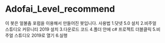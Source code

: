 # Adofai_Level_recommend
이 봇은 얼불춤 포럼을 이용해서 만들어진 봇입니다.
사용법
1.닷넷 5.0 설치
2.비주얼 스튜디오 커뮤니티 2019 설치
3.다운로드 코드
4.폴더 안에 c# 프로젝트 더블클릭
5.비주얼 스튜디오 2019로 열기
6.실행

